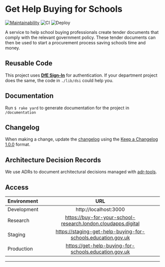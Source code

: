 # Get Help Buying for Schools

[![Maintainability][codeclimate-badge]][codeclimate-report]
![CI][ci-badge]
![Deploy][deploy-badge]

A service to help school buying professionals create tender documents that comply with the relevant government policy.
These tender documents can then be used to start a procurement process saving schools time and money.

## Reusable Code

This project uses **[DfE Sign-In][dsi]** for authentication.
If your department project does the same, the code in `./lib/dsi` could help you.

## Documentation

Run `$ rake yard` to generate documentation for the project in `/documentation`

## Changelog

When making a change, update the [changelog](CHANGELOG.md) using the
[Keep a Changelog 1.0.0][keep-a-changelog] format.

## Architecture Decision Records

We use ADRs to document architectural decisions managed with [adr-tools][adr].

## Access

| Environment |                              URL                              |
| :---------- | :-----------------------------------------------------------: |
| Development |                     http://localhost:3000                     |
| Research    | https://buy-for-your-school-research.london.cloudapps.digital |
| Staging     | https://staging-get-help-buying-for-schools.education.gov.uk  |
| Production  |     https://get-help-buying-for-schools.education.gov.uk      |



---

[adr]: https://github.com/npryce/adr-tools
[ci-badge]: https://github.com/DFE-Digital/buy-for-your-school/actions/workflows/continuous-integration.yml/badge.svg
[codeclimate-badge]: https://api.codeclimate.com/v1/badges/f119cce1678a8a67cca7/maintainability
[codeclimate-report]: https://codeclimate.com/github/DFE-Digital/buy-for-your-school/maintainability
[deploy-badge]: https://github.com/DFE-Digital/buy-for-your-school/actions/workflows/deploy.yml/badge.svg
[dsi]: https://services.signin.education.gov.uk/
[keep-a-changelog]: https://keepachangelog.com/en/1.0.0/
